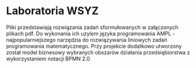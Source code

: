 # Laboratoria WSYZ

Pliki przedstawiają rozwiązania zadań sformułowanych w załączonych plikach pdf. Do wykonania ich uzylem języka programowania AMPL - najpopularniejszego narzędzia do rozwiązywania liniowych zadań programowania matematycznego. Przy projekcie dodatkowo utworzony został model biznesowy wybranych obszarów działania przedsiębiorstwa z
wykorzystaniem notacji BPMN 2.0